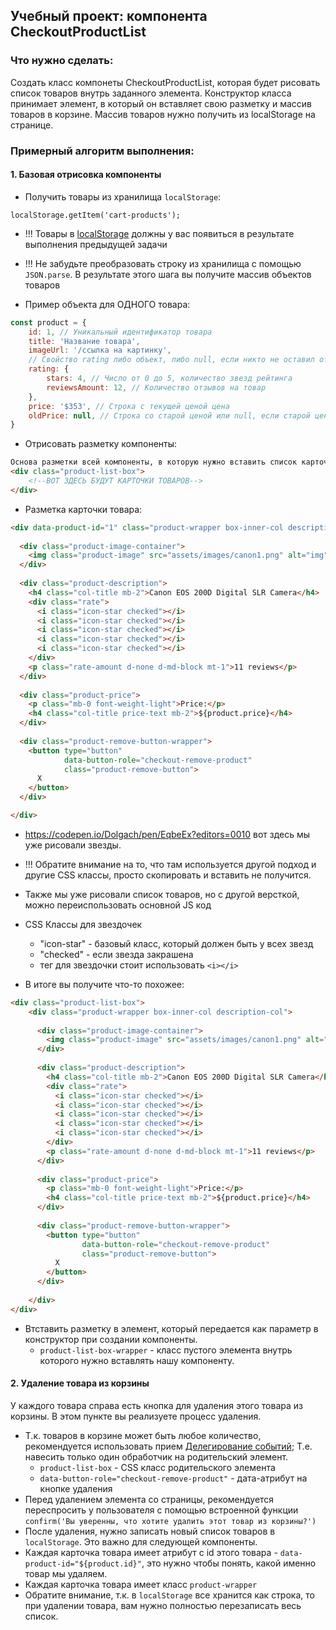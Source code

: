 ## Учебный проект: компонента CheckoutProductList

### Что нужно сделать:
Создать класс компонеты CheckoutProductList, которая будет рисовать список товаров внутрь заданного элемента.
Конструктор класса принимает элемент, в который он вставляет свою разметку и массив товаров в корзине. Массив товаров нужно получить из localStorage на странице.

### Примерный алгоритм выполнения:

#### 1. Базовая отрисовка компоненты 
- Получить товары из хранилища `localStorage`: 
```
localStorage.getItem('cart-products');
```

- !!! Товары в [localStorage](http://learn.javascript.ru/localstorage) должны у вас появиться в результате выполнения предыдущей задачи
- !!! Не забудьте преобразовать строку из хранилища с помощью `JSON.parse`. В результате этого шага вы получите массив объектов товаров

- Пример объекта для ОДНОГО товара:
```js
const product = {
    id: 1, // Уникальный идентификатор товара
    title: 'Название товара',
    imageUrl: '/ссылка на картинку',
    // Свойство rating либо объект, либо null, если никто не оставил отзыв
    rating: {
        stars: 4, // Число от 0 до 5, количество звезд рейтинга
        reviewsAmount: 12, // Количество отзывов на товар
    },
    price: '$353', // Строка с текущей ценой цена
    oldPrice: null, // Строка со старой ценой или null, если старой цены нет. Если старая цена есть, ее нужно показать
}
```

- Отрисовать разметку компоненты:
```html
Основа разметки всей компоненты, в которую нужно вставить список карточек:
<div class="product-list-box">
    <!--ВОТ ЗДЕСЬ БУДУТ КАРТОЧКИ ТОВАРОВ-->
</div>
```

- Разметка карточки товара:
```html
<div data-product-id="1" class="product-wrapper box-inner-col description-col">
  
  <div class="product-image-container">
    <img class="product-image" src="assets/images/canon1.png" alt="img">
  </div>
  
  <div class="product-description">
    <h4 class="col-title mb-2">Canon EOS 200D Digital SLR Camera</h4>
    <div class="rate">
      <i class="icon-star checked"></i>
      <i class="icon-star checked"></i>
      <i class="icon-star checked"></i>
      <i class="icon-star checked"></i>
      <i class="icon-star checked"></i>
    </div>
    <p class="rate-amount d-none d-md-block mt-1">11 reviews</p>
  </div>
  
  <div class="product-price">
    <p class="mb-0 font-weight-light">Price:</p>
    <h4 class="col-title price-text mb-2">${product.price}</h4>
  </div>
  
  <div class="product-remove-button-wrapper">
    <button type="button"
            data-button-role="checkout-remove-product"
            class="product-remove-button">
      X
    </button>
  </div>

</div>
```


- https://codepen.io/Dolgach/pen/EqbeEx?editors=0010 вот здесь мы уже рисовали звезды. 
- !!! Обратите внимание на то, что там используется другой подход и другие CSS классы, просто скопировать и вставить не получится.
- Также мы уже рисовали список товаров, но с другой версткой, можно переиспользовать основной JS код
- CSS Классы для звездочек
    - "icon-star" - базовый класс, который должен быть у всех звезд
    - "checked" - если звезда закрашена
    - тег для звездочки стоит использовать `<i></i>`

- В итоге вы получите что-то похожее:
```html
<div class="product-list-box">
    <div class="product-wrapper box-inner-col description-col">
      
      <div class="product-image-container">
        <img class="product-image" src="assets/images/canon1.png" alt="img">
      </div>
      
      <div class="product-description">
        <h4 class="col-title mb-2">Canon EOS 200D Digital SLR Camera</h4>
        <div class="rate">
          <i class="icon-star checked"></i>
          <i class="icon-star checked"></i>
          <i class="icon-star checked"></i>
          <i class="icon-star checked"></i>
          <i class="icon-star checked"></i>
        </div>
        <p class="rate-amount d-none d-md-block mt-1">11 reviews</p>
      </div>
      
      <div class="product-price">
        <p class="mb-0 font-weight-light">Price:</p>
        <h4 class="col-title price-text mb-2">${product.price}</h4>
      </div>
      
      <div class="product-remove-button-wrapper">
        <button type="button"
                data-button-role="checkout-remove-product"
                class="product-remove-button">
          X
        </button>
      </div>
    
    </div>
</div>
```

- Втставить разметку в элемент, который передается как параметр в конструктор при создании компоненты.
  - `product-list-box-wrapper` - класс пустого элемента внутрь которого нужно вставлять нашу компоненту.

#### 2. Удаление товара из корзины

У каждого товара справа есть кнопка для удаления этого товара из корзины. 
В этом пункте вы реализуете процесс удаления.

- Т.к. товаров в корзине может быть любое количество, 
рекомендуется использовать прием [Делегирование событий](http://learn.javascript.ru/event-delegation);
Т.е. навесить только один обработчик на родительский элемент.
  -  `product-list-box` - CSS класс родительского элемента
  - `data-button-role="checkout-remove-product"` - дата-атрибут на кнопке удаления
- Перед удалением элемента со страницы, рекомендуется переспросить у пользователя с помощью встроенной функции
`confirm('Вы уверенны, что хотите удалить этот товар из корзины?')`
- После удаления, нужно записать новый список товаров в `localStorage`. Это важно для следующей компоненты.
- Каждая карточка товара имеет атрибут с id этого товара - `data-product-id="${product.id}"`, это нужно чтобы понять, какой именно товар мы удаляем.
- Каждая карточка товара имеет класс `product-wrapper`
- Обратите внимание, т.к. в `localStorage` все хранится как строка, то при удалении товара, вам нужно полностью перезаписать весь список.
  
